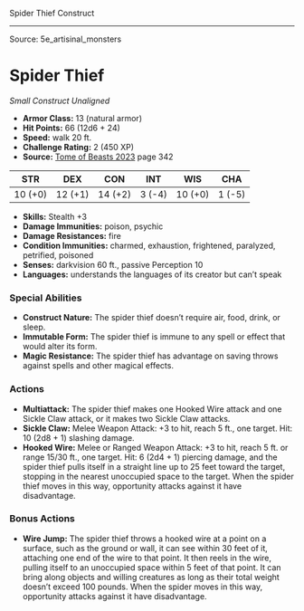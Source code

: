 <MonsterName/>Spider Thief</MonsterName>
<CreatureType/>Construct</CreatureType>



---

Source: 5e_artisinal_monsters

# Spider Thief

*Small* *Construct* *Unaligned*

- **Armor Class:** 13 (natural armor)
- **Hit Points:** 66 (12d6 + 24)
- **Speed:** walk 20 ft.
- **Challenge Rating:** 2 (450 XP)
- **Source:** [Tome of Beasts 2023](https://koboldpress.com/kpstore/product/tome-of-beasts-1-2023-edition/) page 342

| STR | DEX | CON | INT | WIS | CHA |
| --- | --- | --- | --- | --- | --- |
| 10 (+0) | 12 (+1) | 14 (+2) | 3 (-4) | 10 (+0) | 1 (-5) |

- **Skills:** Stealth +3
- **Damage Immunities:** poison, psychic
- **Damage Resistances:** fire
- **Condition Immunities:** charmed, exhaustion, frightened, paralyzed, petrified, poisoned
- **Senses:** darkvision 60 ft., passive Perception 10
- **Languages:** understands the languages of its creator but can’t speak

### Special Abilities

- **Construct Nature:** The spider thief doesn’t require air, food, drink, or sleep.
- **Immutable Form:** The spider thief is immune to any spell or effect that would alter its form.
- **Magic Resistance:** The spider thief has advantage on saving throws against spells and other magical effects.

### Actions

- **Multiattack:** The spider thief makes one Hooked Wire attack and one Sickle Claw attack, or it makes two Sickle Claw attacks.
- **Sickle Claw:** Melee Weapon Attack: +3 to hit, reach 5 ft., one target. Hit: 10 (2d8 + 1) slashing damage.
- **Hooked Wire:** Melee or Ranged Weapon Attack: +3 to hit, reach 5 ft. or range 15/30 ft., one target. Hit: 6 (2d4 + 1) piercing damage, and the spider thief pulls itself in a straight line up to 25 feet toward the target, stopping in the nearest unoccupied space to the target. When the spider thief moves in this way, opportunity attacks against it have disadvantage.

### Bonus Actions

- **Wire Jump:** The spider thief throws a hooked wire at a point on a surface, such as the ground or wall, it can see within 30 feet of it, attaching one end of the wire to that point. It then reels in the wire, pulling itself to an unoccupied space within 5 feet of that point. It can bring along objects and willing creatures as long as their total weight doesn’t exceed 100 pounds. When the spider moves in this way, opportunity attacks against it have disadvantage.


